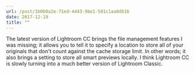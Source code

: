 ```yaml
---
url: /post/1b0b0a2e-71ed-4443-9be1-501c1aa0db16
date: 2017-12-19
title: ""
---
```


The latest version of Lightroom CC brings the file management features I was missing; it allows you to tell it to specify a location to store all of your originals that don't count against the cache storage limit. In other words; it also brings a setting to store all smart previews locally. I think Lightroom CC is slowly turning into a much better version of Lightroom Classic.